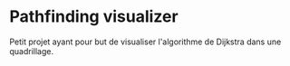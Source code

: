 # Pathfinding visualizer
Petit projet ayant pour but de visualiser l'algorithme de Dijkstra dans une quadrillage.
